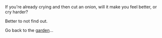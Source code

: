 If you're already crying and then cut an onion, will it make you feel better, or cry harder?

Better to not find out.

Go back to the [garden](../choose.md)...
